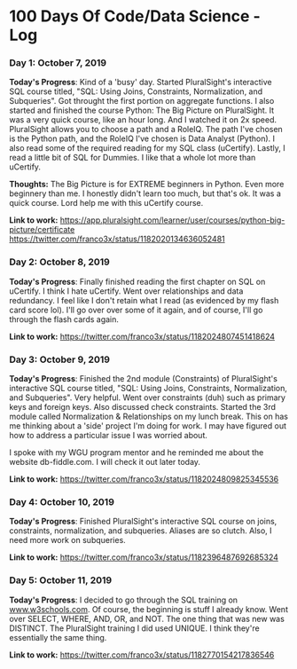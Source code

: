 # 100 Days Of Code/Data Science - Log

### Day 1: October 7, 2019

**Today's Progress**: Kind of a 'busy' day. Started PluralSight's interactive SQL course titled, "SQL: Using Joins, Constraints, Normalization, and Subqueries". Got throught the first portion on aggregate functions. I also started and finished the course Python: The Big Picture on PluralSight. It was a very quick course, like an hour long. And I watched it on 2x speed. PluralSight allows you to choose a path and a RoleIQ. The path I've chosen is the Python path, and the RoleIQ I've chosen is Data Analyst (Python). I also read some of the required reading for my SQL class (uCertify). Lastly, I read a little bit of SQL for Dummies. I like that a whole lot more than uCertify.

**Thoughts:** The Big Picture is for EXTREME beginners in Python. Even more beginnery than me. I honestly didn't learn too much, but that's ok. It was a quick course. Lord help me with this uCertify course.

**Link to work:** https://app.pluralsight.com/learner/user/courses/python-big-picture/certificate
https://twitter.com/franco3x/status/1182020134636052481

### Day 2: October 8, 2019

**Today's Progress**: Finally finished reading the first chapter on SQL on uCertify. I think I hate uCertify. Went over relationships and data redundancy. I feel like I don't retain what I read (as evidenced by my flash card score lol). I'll go over over some of it again, and of course, I'll go through the flash cards again.

**Link to work:** https://twitter.com/franco3x/status/1182024807451418624

### Day 3: October 9, 2019

**Today's Progress**: Finished the 2nd module (Constraints) of PluralSight's interactive SQL course titled, "SQL: Using Joins, Constraints, Normalization, and Subqueries". Very helpful. Went over constraints (duh) such as primary keys and foreign keys. Also discussed check constraints. Started the 3rd module called Normalization & Relationships on my lunch break. This on has me thinking about a 'side' project I'm doing for work. I may have figured out how to address a particular issue I was worried about.

I spoke with my WGU program mentor and he reminded me about the website db-fiddle.com. I will check it out later today.

**Link to work:** https://twitter.com/franco3x/status/1182024809825345536

### Day 4: October 10, 2019

**Today's Progress**: Finished PluralSight's interactive SQL course on joins, constraints, normalization, and subqueries. Aliases are so clutch. Also, I need more work on subqueries.

**Link to work:** https://twitter.com/franco3x/status/1182396487692685324

### Day 5: October 11, 2019

**Today's Progress**: I decided to go through the SQL training on www.w3schools.com. Of course, the beginning is stuff I already know. Went over SELECT, WHERE, AND, OR, and NOT. The one thing that was new was DISTINCT. The PluralSight training I did used UNIQUE. I think they're essentially the same thing.

**Link to work:** https://twitter.com/franco3x/status/1182770154217836546
